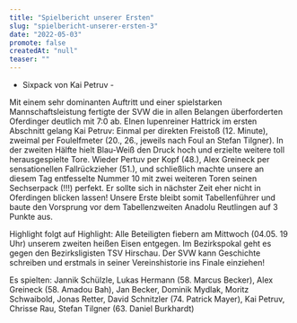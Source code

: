 ```yaml
---
title: "Spielbericht unserer Ersten"
slug: "spielbericht-unserer-ersten-3"
date: "2022-05-03"
promote: false
createdAt: "null"
teaser: ""
---
```

- Sixpack von Kai Petruv -


Mit einem sehr dominanten Auftritt und einer spielstarken Mannschaftsleistung fertigte der SVW die in allen Belangen überforderten Oferdinger deutlich mit 7:0 ab. EInen lupenreiner Hattrick im ersten Abschnitt gelang Kai Petruv: Einmal per direkten Freistoß (12. Minute), zweimal per Foulelfmeter (20., 26., jeweils nach Foul an Stefan Tilgner). In der zweiten Hälfte hielt Blau-Weiß den Druck hoch und erzielte weitere toll herausgespielte Tore. Wieder Pertuv per Kopf (48.), Alex Greineck per sensationellen Fallrückzieher (51.), und schließlich machte unsere an diesem Tag entfesselte Nummer 10 mit zwei weiteren Toren seinen Sechserpack (!!!) perfekt. Er sollte sich in nächster Zeit eher nicht in Oferdingen blicken lassen! Unsere Erste bleibt somit Tabellenführer und baute den Vorsprung vor dem Tabellenzweiten Anadolu Reutlingen auf 3 Punkte aus.


Highlight folgt auf Highlight: Alle Beteiligten fiebern am Mittwoch (04.05. 19 Uhr) unserem zweiten heißen Eisen entgegen. Im Bezirkspokal geht es gegen den Bezirksligisten TSV Hirschau. Der SVW kann Geschichte schreiben und erstmals in seiner Vereinshistorie ins Finale einziehen!


Es spielten: Jannik Schülzle, Lukas Hermann (58. Marcus Becker), Alex Greineck (58. Amadou Bah), Jan Becker, Dominik Mydlak, Moritz Schwaibold, Jonas Retter, David Schnitzler (74. Patrick Mayer), Kai Petruv, Chrisse Rau, Stefan Tilgner (63. Daniel Burkhardt)




